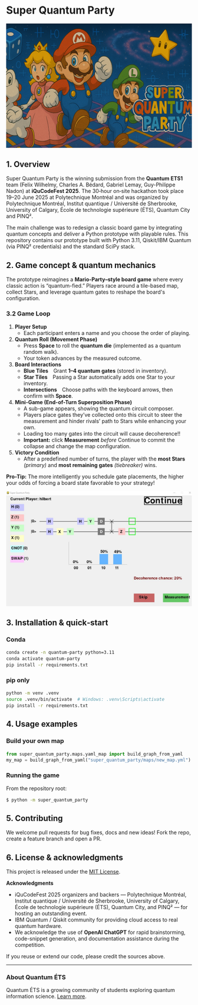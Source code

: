 # Super Quantum Party

![screenshot](main_challenge\super_quantum_party\resources\banner.png)

## 1. Overview

Super Quantum Party is the winning submission from the **Quantum ETS1** team (Felix Wilhelmy, Charles A. Bédard, Gabriel Lemay, Guy-Philippe Nadon) at **iQuCodeFest 2025**. The 30‑hour on‑site hackathon took place 19–20&nbsp;June&nbsp;2025 at Polytechnique Montréal and was organized by Polytechnique Montréal, Institut quantique / Université de Sherbrooke, University of Calgary, École de technologie supérieure (ÉTS), Quantum City and PINQ².

The main challenge was to redesign a classic board game by integrating quantum concepts and deliver a Python prototype with playable rules. This repository contains our prototype built with Python 3.11, Qiskit/IBM Quantum (via PINQ² credentials) and the standard SciPy stack.

## 2. Game concept & quantum mechanics

The prototype reimagines a **Mario-Party–style board game** where every classic action is “quantum-fied.” Players race around a tile-based map, collect Stars, and leverage quantum gates to reshape the board's configuration.

### 3.2 Game Loop  
1. **Player Setup**  
   * Each participant enters a name and you choose the order of playing.  
2. **Quantum Roll (Movement Phase)**  
   * Press **Space** to roll the **quantum die** (implemented as a quantum random walk).  
   * Your token advances by the measured outcome.  
3. **Board Interactions**  
   * **Blue Tiles** Grant **1–4 quantum gates** (stored in inventory).  
   * **Star Tiles** Passing a Star automatically adds one Star to your inventory.  
   * **Intersections** Choose paths with the keyboard arrows, then confirm with **Space**.  
4. **Mini-Game (End-of-Turn Superposition Phase)**  
   * A sub-game appears, showing the quantum circuit composer.  
   * Players place gates they’ve collected onto this circuit to steer the measurement and hinder rivals’ path to Stars while enhancing your own. 
   * Loading too many gates into the circuit will cause decoherence!!  
   * **Important:** click **Measurement** *before* Continue to commit the collapse and change the map configuration.
5. **Victory Condition**  
   * After a predefined number of turns, the player with the **most Stars** *(primary)* and **most remaining gates** *(tiebreaker)* wins.

**Pro-Tip:** The more intelligently you schedule gate placements, the higher your odds of forcing a board state favorable to your strategy!

![screenshot](main_challenge\super_quantum_party\resources\editeur_2.JPG)

## 3. Installation & quick‑start

### Conda
```bash
conda create -n quantum-party python=3.11
conda activate quantum-party
pip install -r requirements.txt
```

### pip only
```bash
python -m venv .venv
source .venv/bin/activate  # Windows: .venv\Scripts\activate
pip install -r requirements.txt
```

## 4. Usage examples

### Build your own map
```python
from super_quantum_party.maps.yaml_map import build_graph_from_yaml
my_map = build_graph_from_yaml("super_quantum_party/maps/new_map.yml")
```

### Running the game
From the repository root:
```bash
$ python -m super_quantum_party
```

## 5. Contributing

We welcome pull requests for bug fixes, docs and new ideas! Fork the repo, create a feature branch and open a PR.

## 6. License & acknowledgments

This project is released under the [MIT License](LICENSE).

**Acknowledgments**  
- iQuCodeFest 2025 organizers and backers — Polytechnique Montréal, Institut quantique / Université de Sherbrooke, University of Calgary, École de technologie supérieure (ÉTS), Quantum City, and PINQ² — for hosting an outstanding event.  
- IBM Quantum / Qiskit community for providing cloud access to real quantum hardware.  
- We acknowledge the use of **OpenAI ChatGPT** for rapid brainstorming, code-snippet generation, and documentation assistance during the competition.

If you reuse or extend our code, please credit the sources above.

---

### About Quantum ÉTS

Quantum ÉTS is a growing community of students exploring quantum information science. [Learn more](https://quantumets.etsmtl.ca/).
